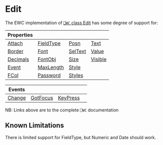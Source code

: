 # Edit

The EWC implementation of [`⎕WC` class Edit](https://help.dyalog.com/19.0/index.htm#GUI/Objects/Edit.htm) has some degree of support for:

| Properties|  |  |  |
|--|--|--|--|
 |  [Attach](https://help.dyalog.com/19.0/index.htm#GUI/Properties/Attach.htm)      |  [FieldType](https://help.dyalog.com/19.0/index.htm#GUI/Properties/FieldType.htm)  |  [Posn](https://help.dyalog.com/19.0/index.htm#GUI/Properties/Posn.htm)        |  [Text](https://help.dyalog.com/19.0/index.htm#GUI/Properties/Text.htm)       |
 |  [Border](https://help.dyalog.com/19.0/index.htm#GUI/Properties/Border.htm)      |  [Font](https://help.dyalog.com/19.0/index.htm#GUI/Properties/Font.htm)            |  [SelText](https://help.dyalog.com/19.0/index.htm#GUI/Properties/SelText.htm)  |  [Value](https://help.dyalog.com/19.0/index.htm#GUI/Properties/Value.htm)     |
 |  [Decimals](https://help.dyalog.com/19.0/index.htm#GUI/Properties/Decimals.htm)  |  [FontObj](https://help.dyalog.com/19.0/index.htm#GUI/Properties/FontObj.htm)      |  [Size](https://help.dyalog.com/19.0/index.htm#GUI/Properties/Size.htm)        |  [Visible](https://help.dyalog.com/19.0/index.htm#GUI/Properties/Visible.htm) |
 |  [Event](https://help.dyalog.com/19.0/index.htm#GUI/Properties/Event.htm)        |  [MaxLength](https://help.dyalog.com/19.0/index.htm#GUI/Properties/MaxLength.htm)  |  [Style](https://help.dyalog.com/19.0/index.htm#GUI/Properties/Style.htm)      |                                                                               |
 |  [FCol](https://help.dyalog.com/19.0/index.htm#GUI/Properties/FCol.htm)          |  [Password](https://help.dyalog.com/19.0/index.htm#GUI/Properties/Password.htm)    |  [Styles](https://help.dyalog.com/19.0/index.htm#GUI/Properties/Styles.htm)    |                                                                               |


| Events|  |  |  |
|--|--|--|--|
 |  [Change](https://help.dyalog.com/19.0/index.htm#GUI/MethodOrEvents/Change.htm)  |  [GotFocus](https://help.dyalog.com/19.0/index.htm#GUI/MethodOrEvents/GotFocus.htm)  |  [KeyPress](https://help.dyalog.com/19.0/index.htm#GUI/MethodOrEvents/KeyPress.htm)  |                                                                                 |

NB: Links above are to the complete `⎕WC` documentation

## Known Limitations

There is limited support for FieldType, but Numeric and Date should work.

                                                    
